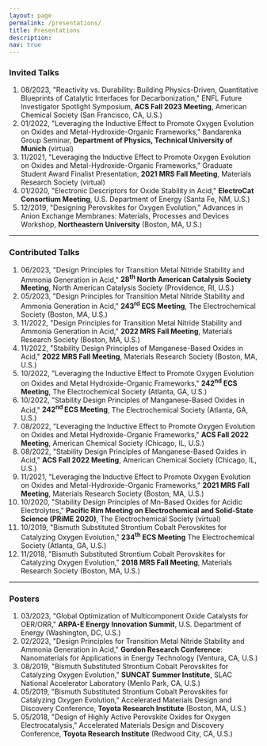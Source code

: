 ```yaml
---
layout: page
permalink: /presentations/
title: Presentations
description:
nav: true
---
```


### Invited Talks

1. 08/2023, "Reactivity vs. Durability: Building Physics-Driven, Quantitative Blueprints of Catalytic Interfaces for Decarbonization," ENFL Future Investigator Spotlight Symposium, **ACS Fall 2023 Meeting**, American Chemical Society (San Francisco, CA, U.S.)
1. 01/2022, "Leveraging the Inductive Effect to Promote Oxygen Evolution on Oxides and Metal-Hydroxide-Organic Frameworks," Bandarenka Group Seminar, **Department of Physics, Technical University of Munich** (virtual)
1. 11/2021, "Leveraging the Inductive Effect to Promote Oxygen Evolution on Oxides and Metal-Hydroxide-Organic Frameworks," Graduate Student Award Finalist Presentation, **2021 MRS Fall Meeting**, Materials Research
Society (virtual)
1. 01/2020, "Electronic Descriptors for Oxide Stability in Acid," **ElectroCat Consortium Meeting**, U.S. Department of Energy (Santa Fe, NM, U.S.)
1. 12/2019, "Designing Perovskites for Oxygen Evolution," Advances in Anion Exchange Membranes: Materials, Processes and Devices Workshop, **Northeastern University** (Boston, MA, U.S.)

---

### Contributed Talks

1. 06/2023, "Design Principles for Transition Metal Nitride Stability and Ammonia Generation in Acid," **28<sup>th</sup> North American Catalysis Society Meeting**, North American Catalysis Society (Providence, RI, U.S.)
1. 05/2023, "Design Principles for Transition Metal Nitride Stability and Ammonia Generation in Acid," **243<sup>rd</sup> ECS Meeting**, The Electrochemical Society (Boston, MA, U.S.)
1. 11/2022, "Design Principles for Transition Metal Nitride Stability and Ammonia Generation in Acid," **2022 MRS Fall Meeting**, Materials Research Society (Boston, MA, U.S.)
1. 11/2022, "Stability Design Principles of Manganese-Based Oxides in Acid," **2022 MRS Fall Meeting**, Materials Research Society (Boston, MA, U.S.)
1. 10/2022, "Leveraging the Inductive Effect to Promote Oxygen Evolution on Oxides and Metal Hydroxide-Organic Frameworks," **242<sup>nd</sup> ECS Meeting**, The Electrochemical Society (Atlanta, GA, U.S.)
1. 10/2022, "Stability Design Principles of Manganese-Based Oxides in Acid," **242<sup>nd</sup> ECS Meeting**, The Electrochemical Society (Atlanta, GA, U.S.)
1. 08/2022, "Leveraging the Inductive Effect to Promote Oxygen Evolution on Oxides and Metal Hydroxide-Organic Frameworks," **ACS Fall 2022 Meeting**, American Chemical Society (Chicago, IL, U.S.)
1. 08/2022, "Stability Design Principles of Manganese-Based Oxides in Acid," **ACS Fall 2022 Meeting**, American Chemical Society (Chicago, IL, U.S.)
1. 11/2021, "Leveraging the Inductive Effect to Promote Oxygen Evolution on Oxides and Metal-Hydroxide-Organic Frameworks," **2021 MRS Fall Meeting**, Materials Research Society (Boston, MA, U.S.)
1. 10/2020, "Stability Design Principles of Mn-Based Oxides for Acidic Electrolytes," **Pacific Rim Meeting on Electrochemical and Solid-State Science (PRiME 2020)**, The Electrochemical Society (virtual)
1. 10/2019, "Bismuth Substituted Strontium Cobalt Perovskites for Catalyzing Oxygen Evolution," **234<sup>th</sup> ECS Meeting** The Electrochemical Society (Atlanta, GA, U.S.)
1. 11/2018, "Bismuth Substituted Strontium Cobalt Perovskites for Catalyzing Oxygen Evolution," **2018 MRS Fall Meeting**, Materials Research Society (Boston, MA, U.S.)

---

### Posters

1. 03/2023, "Global Optimization of Multicomponent Oxide Catalysts for OER/ORR," **ARPA-E Energy Innovation Summit**, U.S. Department of Energy (Washington, DC, U.S.)
1. 02/2023, "Design Principles for Transition Metal Nitride Stability and Ammonia Generation in Acid," **Gordon Research Conference**: Nanomaterials for Applications in Energy Technology (Ventura, CA, U.S.)
1. 08/2019, "Bismuth Substituted Strontium Cobalt Perovskites for Catalyzing Oxygen Evolution," **SUNCAT Summer Institute**, SLAC National Accelerator Laboratory (Menlo Park, CA, U.S.)
1. 05/2019, "Bismuth Substituted Strontium Cobalt Perovskites for Catalyzing Oxygen Evolution," Accelerated Materials Design and Discovery Conference, **Toyota Research Institute** (Boston, MA, U.S.)
1. 05/2018, "Design of Highly Active Perovskite Oxides for Oxygen Electrocatalysis," Accelerated Materials Design and Discovery Conference, **Toyota Research Institute** (Redwood City, CA, U.S.)
